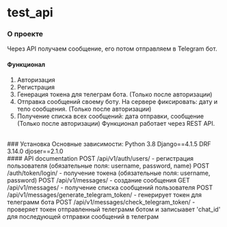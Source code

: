# test_api
### О проекте
Через API
получаем сообщение, его потом отправляем в Telegram бот.
<br>
#### Функционал
1. Авторизация
2. Регистрация
3. Генерация токена для телеграм бота. (Только после авторизации)
4. Отправка сообщений своему боту. На сервере фиксировать: дату и тело
сообщения. (Только после авторизации)
5. Получение списка всех сообщений: дата отправки, сообщение (Только после
авторизации)
Функционал работает через REST API.
<br>
### Установка
Основные зависимости:
Python 3.8
Django==4.1.5
DRF 3.14.0
djoser==2.1.0
<br>
#### API documentation
POST /api/v1/auth/users/ - регистрация пользователя (обязательные поля: username, password, name)
POST /auth/token/login/ - получение токена (обязательные поля: username, password)
POST /api/v1/messages/ - создание сообщения
GET /api/v1/messages/ - получение списка сообщений пользователя
POST /api/v1/messages/generate_telegram_token/ - генерирует токен для телеграмм бота
POST /api/v1/messages/check_telegram_token/ - проверяет токен отправленный телеграмм ботом и записыавет 'chat_id' для последующей отправки сообщений в телеграм
